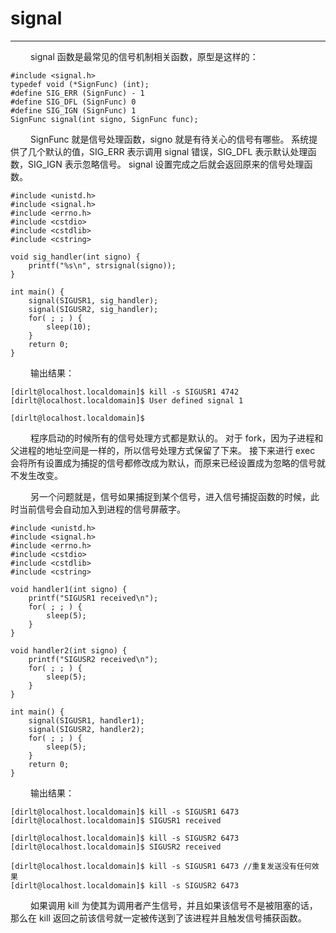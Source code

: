 # signal
***

&emsp;&emsp;
signal 函数是最常见的信号机制相关函数，原型是这样的：

    #include <signal.h>
    typedef void (*SignFunc) (int);
    #define SIG_ERR (SignFunc) - 1
    #define SIG_DFL (SignFunc) 0
    #define SIG_IGN (SignFunc) 1
    SignFunc signal(int signo, SignFunc func);
    
&emsp;&emsp;
SignFunc 就是信号处理函数，signo 就是有待关心的信号有哪些。
系统提供了几个默认的值，SIG\_ERR 表示调用 signal 错误，SIG\_DFL 表示默认处理函数，SIG\_IGN 表示忽略信号。
signal 设置完成之后就会返回原来的信号处理函数。
    
    #include <unistd.h>
    #include <signal.h>
    #include <errno.h>
    #include <cstdio>
    #include <cstdlib>
    #include <cstring>
    
    void sig_handler(int signo) {
        printf("%s\n", strsignal(signo));
    }
    
    int main() {
        signal(SIGUSR1, sig_handler);
        signal(SIGUSR2, sig_handler);
        for( ; ; ) {
            sleep(10);
        }
        return 0;
    }
    
&emsp;&emsp;
输出结果：
    
    [dirlt@localhost.localdomain]$ kill -s SIGUSR1 4742
    [dirlt@localhost.localdomain]$ User defined signal 1
    
    [dirlt@localhost.localdomain]$

&emsp;&emsp;
程序启动的时候所有的信号处理方式都是默认的。
对于 fork，因为子进程和父进程的地址空间是一样的，所以信号处理方式保留了下来。
接下来进行 exec 会将所有设置成为捕捉的信号都修改成为默认，而原来已经设置成为忽略的信号就不发生改变。

&emsp;&emsp;
另一个问题就是，信号如果捕捉到某个信号，进入信号捕捉函数的时候，此时当前信号会自动加入到进程的信号屏蔽字。

    #include <unistd.h>
    #include <signal.h>
    #include <errno.h>
    #include <cstdio>
    #include <cstdlib>
    #include <cstring>
    
    void handler1(int signo) {
        printf("SIGUSR1 received\n");
        for( ; ; ) {
            sleep(5);
        }
    }
    
    void handler2(int signo) {
        printf("SIGUSR2 received\n");
        for( ; ; ) {
            sleep(5);
        }
    }
    
    int main() {
        signal(SIGUSR1, handler1);
        signal(SIGUSR2, handler2);
        for( ; ; ) {
            sleep(5);
        }
        return 0;
    }
    
&emsp;&emsp;
输出结果：
    
    [dirlt@localhost.localdomain]$ kill -s SIGUSR1 6473
    [dirlt@localhost.localdomain]$ SIGUSR1 received
    
    [dirlt@localhost.localdomain]$ kill -s SIGUSR2 6473
    [dirlt@localhost.localdomain]$ SIGUSR2 received
    
    [dirlt@localhost.localdomain]$ kill -s SIGUSR1 6473 //重复发送没有任何效果
    [dirlt@localhost.localdomain]$ kill -s SIGUSR2 6473

&emsp;&emsp;
如果调用 kill 为使其为调用者产生信号，并且如果该信号不是被阻塞的话，那么在 kill 返回之前该信号就一定被传送到了该进程并且触发信号捕获函数。